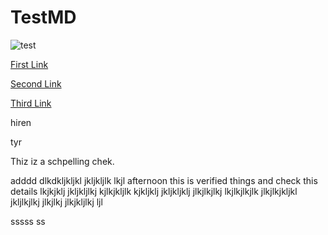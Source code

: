 # TestMD

![test](https://github.com/hirenp-waferwire/TestMD/workflows/test/badge.svg)

[First Link](https://www.google.com)

[Second Link](https://www.testaaaaaa.com)

[Third Link](https://www.google.com)

hiren 

tyr


Thiz iz a schpelling chek.

adddd  dlkdkljkljkl jkljkljlk lkjl 
afternoon this is verified things and check this details
lkjkjklj jkljkljlkj kjlkjkljlk kjkljklj  jkljkljklj jlkjlkjlkj lkjlkjlkjlk jlkjlkjkljkl jkljlkjlkj jlkjlkj 
jlkjkljlkj ljl

sssss ss

